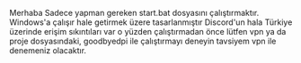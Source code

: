Merhaba Sadece yapman gereken start.bat dosyasını çalıştırmaktır.
Windows'a çalışır hale getirmek üzere tasarlanmıştır
Discord'un hala Türkiye üzerinde erişim sıkıntıları var
o yüzden çalıştırmadan önce lütfen vpn ya da proje dosyasındaki,
goodbyedpi ile çalıştırmayı deneyin
tavsiyem vpn ile denemeniz olacaktır.
